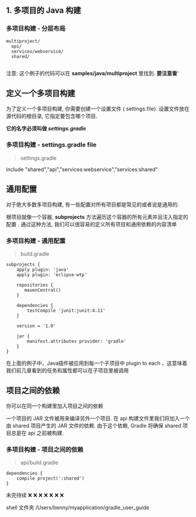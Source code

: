 ## 1. 多项目的 Java 构建

### 多项目构建 - 分层布局

```
multiproject/
  api/
  services/webservice/
  shared/
  
```



注意: 这个例子的代码可以在 **samples/java/multiproject** 里找到. **要注意看**‘


## 定义一个多项目构建

为了定义一个多项目构建, 你需要创建一个设置文件 ( settings.file). 设置文件放在源代码的根目录, 它指定要包含哪个项目. 

**它的名字必须叫做 _settings.gradle_**


### 多项目构建 - settings.gradle file

> settings.gradle

  include "shared","api","services:webservice","services:shared"

## 通用配置

对于绝大多数多项目构建, 有一些配置对所有项目都是常见的或者说是通用的. 

根项目就像一个容器, **subprojects** 方法遍历这个容器的所有元素并且注入指定的配置 . 通过这种方法, 我们可以很容易的定义所有项目和通用依赖的内容清单

### 多项目构建 - 通用配置

> build.gradle

```
subprojects {
    apply plugin: 'java'
    apply plugin: 'eclipse-wtp'

    repositories {
       mavenCentral()
    }

    dependencies {
        testCompile 'junit:junit:4.11'
    }

    version = '1.0'

    jar {
        manifest.attributes provider: 'gradle'
    }
}

```

在上面的例子中，Java插件被应用到每一个子项目中 plugin to each ，这意味着我们前几章看到的任务和属性都可以在子项目里被调用

## 项目之间的依赖

你可以在同一个构建里加入项目之间的依赖

一个项目的 JAR 文件被用来编译另外一个项目. 在 api 构建文件里我们将加入一个由 shared 项目产生的 JAR 文件的依赖. 由于这个依赖, Gradle 将确保 shared 项目总是在 api 之前被构建.

###  多项目构建 - 项目之间的依赖

> api/build.gradle

```
dependencies {
    compile project(':shared')
}

```

















未完待续   ❌ ❌ ❌ ❌ ❌ ❌ ❌


shell 文件夹 /Users/benny/myapplication/gradle_user_guide





